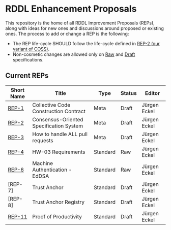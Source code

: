 # RDDL Enhancement Proposals

This repository is the home of all RDDL Improvement Proposals (REPs), along with ideas for new ones and discussions around proposed or existing ones.
The process to add or change a REP is the following:

- The REP life-cycle SHOULD follow the life-cycle defined in [REP-2 (our variant of COSS)](./rep2.md).
- Non-cosmetic changes are allowed only on [Raw](./rep2.md#raw-reps) and [Draft](./rep2.md#draft-reps) specifications.

## Current REPs

Short Name   | Title                                                         | Type     | Status     | Editor
-------------|---------------------------------------------------------------|----------|------------|-------
[REP-1](rep1.md)   | Collective Code Construction Contract                   | Meta     | Draft      | Jürgen Eckel
[REP-2](rep2.md)   | Consensus-Oriented Specification System                 | Meta     | Draft      | Jürgen Eckel
[REP-3](rep3.md)   | How to handle ALL pull requests                         | Meta     | Draft      | Jürgen Eckel
[REP-4](rep4.md)   | HW-03 Requirements                                      | Standard | Raw        | Jürgen Eckel
[REP-6](rep6.md)   | Machine Authentication - EdDSA                          | Standard | Raw        | Jürgen Eckel
[REP-7]            | Trust Anchor                                            | Standard | Draft      | Jürgen Eckel
[REP-8]            | Trust Anchor Registry                                   | Standard | Draft      | Jürgen Eckel
[REP-11](rep11.md) | Proof of Productivity                                   | Standard | Draft      | Jürgen Eckel
